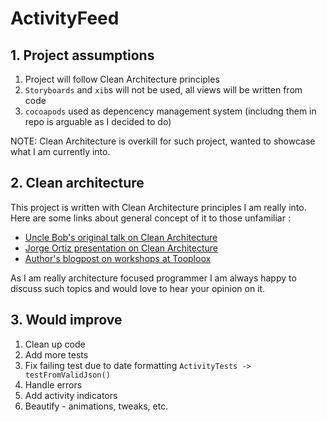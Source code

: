 # ActivityFeed

## 1. Project assumptions
1. Project will follow Clean Architecture principles
2. `Storyboards` and `xib`s will not be used, all views will be written from code
3. `cocoapods` used as depencency management system (includng them in repo is arguable as I decided to do)

NOTE: Clean Architecture is overkill for such project, wanted to showcase what I am currently into.

## 2. Clean architecture
This project is written with Clean Architecture principles I am really into. Here are some links about general concept of it to those unfamiliar :
* [Uncle Bob's original talk on Clean Architecture](https://www.youtube.com/watch?v=Nsjsiz2A9mg)
* [Jorge Ortiz presentation on Clean Architecture](http://www.slideshare.net/jorgedortiz/clean-architecture-workshop)
* [Author's blogpost on workshops at Tooploox](http://blog.tooploox.com/clean-architecture-workshops-ios/)

As I am really architecture focused programmer I am always happy to discuss such topics and would love to hear your opinion on it.

## 3. Would improve
1. Clean up code
2. Add more tests
3. Fix failing test due to date formatting `ActivityTests -> testFromValidJson()`
4. Handle errors
5. Add activity indicators
6. Beautify - animations, tweaks, etc.
